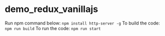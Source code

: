 # demo_redux_vanillajs
Run npm command below:
`npm install http-server -g`
To build the code:
`npm run build`
To run the code:
`npm run start`
